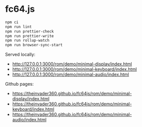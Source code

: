 # fc64.js

```bash
npm ci
npm run lint
npm run prettier-check
npm run prettier-write
npm run rollup-watch
npm run browser-sync-start
```

Served locally:

* <http://127.0.0.1:3000/rom/demo/minimal-display/index.html>
* <http://127.0.0.1:3000/rom/demo/minimal-keyboard/index.html>
* <http://127.0.0.1:3000/rom/demo/minimal-audio/index.html>

Github pages:

* <https://theinvader360.github.io/fc64js/rom/demo/minimal-display/index.html>
* <https://theinvader360.github.io/fc64js/rom/demo/minimal-keyboard/index.html>
* <https://theinvader360.github.io/fc64js/rom/demo/minimal-audio/index.html>
